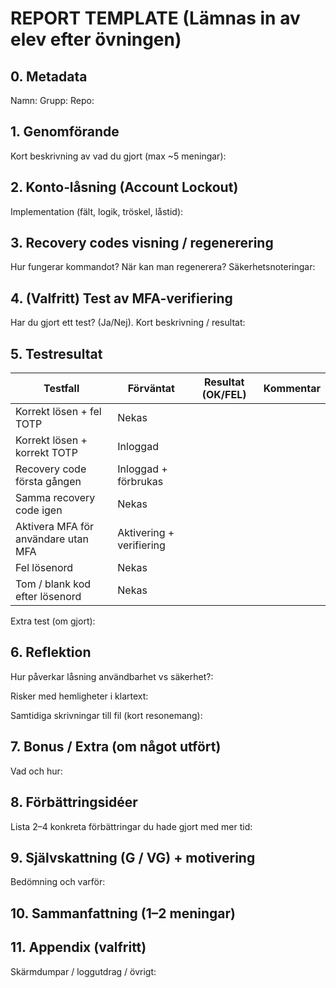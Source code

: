 ﻿# REPORT TEMPLATE (Lämnas in av elev efter övningen)

## 0. Metadata
Namn:
Grupp:
Repo:

## 1. Genomförande
Kort beskrivning av vad du gjort (max ~5 meningar):

## 2. Konto‑låsning (Account Lockout)
Implementation (fält, logik, tröskel, låstid):

## 3. Recovery codes visning / regenerering
Hur fungerar kommandot? När kan man regenerera? Säkerhetsnoteringar:

## 4. (Valfritt) Test av MFA-verifiering
Har du gjort ett test? (Ja/Nej). Kort beskrivning / resultat:

## 5. Testresultat
| Testfall | Förväntat | Resultat (OK/FEL) | Kommentar |
|----------|-----------|-------------------|-----------|
| Korrekt lösen + fel TOTP | Nekas |  |  |
| Korrekt lösen + korrekt TOTP | Inloggad |  |  |
| Recovery code första gången | Inloggad + förbrukas |  |  |
| Samma recovery code igen | Nekas |  |  |
| Aktivera MFA för användare utan MFA | Aktivering + verifiering |  |  |
| Fel lösenord | Nekas |  |  |
| Tom / blank kod efter lösenord | Nekas |  |  |

Extra test (om gjort):

## 6. Reflektion
Hur påverkar låsning användbarhet vs säkerhet?:

Risker med hemligheter i klartext:

Samtidiga skrivningar till fil (kort resonemang):

## 7. Bonus / Extra (om något utfört)
Vad och hur:

## 8. Förbättringsidéer
Lista 2–4 konkreta förbättringar du hade gjort med mer tid:

## 9. Självskattning (G / VG) + motivering
Bedömning och varför:

## 10. Sammanfattning (1–2 meningar)

## 11. Appendix (valfritt)
Skärmdumpar / loggutdrag / övrigt:


